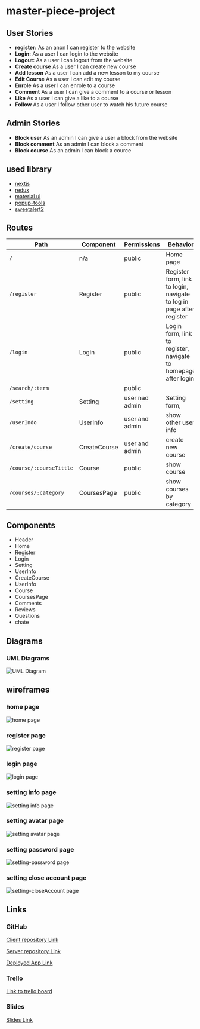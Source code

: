 # master-piece-project

## User Stories

- **register:** As an anon I can register to the website
- **Login:** As a user I can login to the website
- **Logout:** As a user I can logout from the website
- **Create course** As a user I can create new course
- **Add lesson** As a user I can add a new lesson to my course
- **Edit Course** As a user I can edit my course
- **Enrole** As a user I can enrole to a course
- **Comment** As a user I can give a comment to a course or lesson
- **Like** As a user I can give a like to a course
- **Follow** As a user I follow other user to watch his future course

## Admin Stories

- **Block user** As an admin I can give a user a block from the website
- **Block comment** As an admin I can block a comment
- **Block course** As an admin I can block a cource

## used library

- [nextjs](https://nextjs.org/)
- [redux](https://www.npmjs.com/package/redux)
- [material ui](https://mui.com/)
- [popup-tools](https://www.npmjs.com/package/popup-tools)
- [sweetalert2](https://sweetalert2.github.io/)

## Routes

| Path                              | Component    | Permissions    | Behavior                                                             |
| --------------------------------- | ------------ | -------------- | -------------------------------------------------------------------- |
| `/`                               | n/a          | public         | Home page                                                            |
| `/register`                       | Register     | public         | Register form, link to login, navigate to log in page after register |
| `/login`                          | Login        | public         | Login form, link to register, navigate to homepage after login       |
| `/search/:term`                   |              | public         |                                                                      |
| `/setting`                        | Setting      | user nad admin | Setting form,                                                        |
| `/userIndo`                       | UserInfo     | user and admin | show other user info                                                 |
| `/create/course`                  | CreateCourse | user and admin | create new course                                                    |
| `/course/:courseTittle`           | Course       | public         | show course                                                          |
| `/courses/:category`              | CoursesPage  | public         | show courses by category                                             |                                            |

## Components

- Header
- Home
- Register
- Login
- Setting
- UserInfo
- CreateCourse
- UserInfo
- Course
- CoursesPage
- Comments
- Reviews
- Questions
- chate

## Diagrams

### UML Diagrams

 <img src="./client-UML.drawio.png" alt="UML Diagram" />

## wireframes

### home page

 <img src=".\wireframes\home.drawio.png" alt="home page" />

### register page

 <img src=".\wireframes\register.drawio.png" alt="register page" />

### login page

 <img src=".\wireframes\login.drawio.png" alt="login page" />

### setting info page

 <img src=".\wireframes\setting-info.drawio.png" alt="setting info page" />

### setting avatar page

 <img src=".\wireframes\setting-avatar.drawio.png" alt="setting avatar page" />

### setting password page

 <img src=".\wireframes\setting-password.drawio.png" alt="setting-password page" />

### setting close account page

 <img src=".\wireframes\setting-closeAccount.drawio.png" alt="setting-closeAccount page" />

## Links

### GitHub

[Client repository Link](https://github.com/MB-Project-Mohammed-Almuziny/client)

[Server repository Link](https://github.com/MB-Project-Mohammed-Almuziny/server)

[Deployed App Link](http://heroku.com/)

### Trello

[Link to trello board](https://trello.com/mbprojectmohammedalmuziny)

### Slides

[Slides Link](http://slides.com/)
